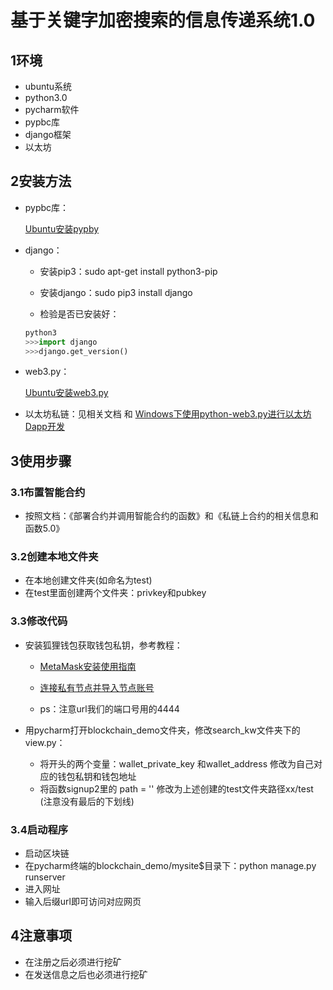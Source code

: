 # 基于关键字加密搜索的信息传递系统1.0

## 1环境

- ubuntu系统
- python3.0
- pycharm软件
- pypbc库
- django框架
- 以太坊

## 2安装方法

- pypbc库：

  [Ubuntu安装pypby](https://blog.csdn.net/KoalaZB/article/details/89499048)

- django：

	- 安装pip3：sudo apt-get install python3-pip

	- 安装django：sudo pip3 install django

	- 检验是否已安装好：

  ```python
  python3
  >>>import django
  >>>django.get_version()
  ```

- web3.py：

  [Ubuntu安装web3.py](https://www.jianshu.com/p/7bdf432890ad)

- 以太坊私链：见相关文档 和 [Windows下使用python-web3.py进行以太坊Dapp开发](https://www.mscto.com/blockchain/258474.html)

## 3使用步骤

### 3.1布置智能合约

- 按照文档：《部署合约并调用智能合约的函数》和《私链上合约的相关信息和函数5.0》

### 3.2创建本地文件夹

- 在本地创建文件夹(如命名为test)
- 在test里面创建两个文件夹：privkey和pubkey


### 3.3修改代码

- 安装狐狸钱包获取钱包私钥，参考教程：

  - [MetaMask安装使用指南](https://blog.csdn.net/Fly_hps/article/details/104115231?utm_medium=distribute.pc_relevant.none-task-blog-BlogCommendFromBaidu-5.nonecase&amp;depth_1-utm_source=distribute.pc_relevant.none-task-blog-BlogCommendFromBaidu-5.nonecase)

  - [连接私有节点并导入节点账号](https://blog.csdn.net/weixin_35282902/article/details/82916908)

  - ps：注意url我们的端口号用的4444

- 用pycharm打开blockchain_demo文件夹，修改search_kw文件夹下的view.py：
	
	- 将开头的两个变量：wallet_private_key 和wallet_address 修改为自己对应的钱包私钥和钱包地址
	- 将函数signup2里的 path = ''  修改为上述创建的test文件夹路径xx/test   (注意没有最后的下划线)

### 3.4启动程序
- 启动区块链
- 在pycharm终端的blockchain_demo/mysite$目录下：python manage.py runserver
- 进入网址
- 输入后缀url即可访问对应网页

## 4注意事项

- 在注册之后必须进行挖矿
- 在发送信息之后也必须进行挖矿

